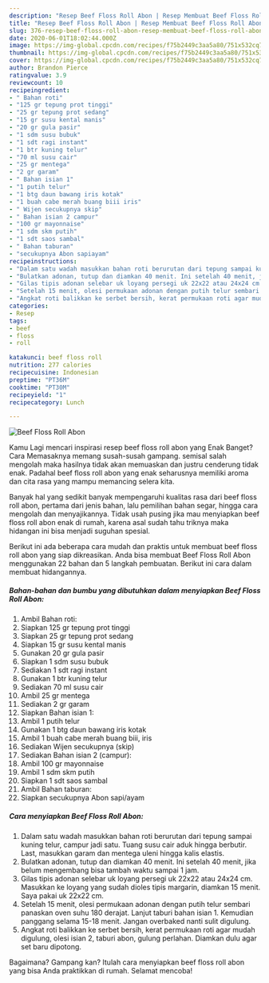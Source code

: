 ```yaml
---
description: "Resep Beef Floss Roll Abon | Resep Membuat Beef Floss Roll Abon Yang Lezat"
title: "Resep Beef Floss Roll Abon | Resep Membuat Beef Floss Roll Abon Yang Lezat"
slug: 376-resep-beef-floss-roll-abon-resep-membuat-beef-floss-roll-abon-yang-lezat
date: 2020-06-01T18:02:44.000Z
image: https://img-global.cpcdn.com/recipes/f75b2449c3aa5a80/751x532cq70/beef-floss-roll-abon-foto-resep-utama.jpg
thumbnail: https://img-global.cpcdn.com/recipes/f75b2449c3aa5a80/751x532cq70/beef-floss-roll-abon-foto-resep-utama.jpg
cover: https://img-global.cpcdn.com/recipes/f75b2449c3aa5a80/751x532cq70/beef-floss-roll-abon-foto-resep-utama.jpg
author: Brandon Pierce
ratingvalue: 3.9
reviewcount: 10
recipeingredient:
- " Bahan roti"
- "125 gr tepung prot tinggi"
- "25 gr tepung prot sedang"
- "15 gr susu kental manis"
- "20 gr gula pasir"
- "1 sdm susu bubuk"
- "1 sdt ragi instant"
- "1 btr kuning telur"
- "70 ml susu cair"
- "25 gr mentega"
- "2 gr garam"
- " Bahan isian 1"
- "1 putih telur"
- "1 btg daun bawang iris kotak"
- "1 buah cabe merah buang biii iris"
- " Wijen secukupnya skip"
- " Bahan isian 2 campur"
- "100 gr mayonnaise"
- "1 sdm skm putih"
- "1 sdt saos sambal"
- " Bahan taburan"
- "secukupnya Abon sapiayam"
recipeinstructions:
- "Dalam satu wadah masukkan bahan roti berurutan dari tepung sampai kuning telur, campur jadi satu. Tuang susu cair aduk hingga berbutir. Last, masukkan garam dan mentega uleni hingga kalis elastis."
- "Bulatkan adonan, tutup dan diamkan 40 menit. Ini setelah 40 menit, jika belum mengembang bisa tambah waktu sampai 1 jam."
- "Gilas tipis adonan selebar uk loyang persegi uk 22x22 atau 24x24 cm. Masukkan ke loyang yang sudah dioles tipis margarin, diamkan 15 menit. Saya pakai uk 22x22 cm."
- "Setelah 15 menit, olesi permukaan adonan dengan putih telur sembari panaskan oven suhu 180 derajat. Lanjut taburi bahan isian 1. Kemudian panggang selama 15-18 menit. Jangan overbaked nanti sulit digulung."
- "Angkat roti balikkan ke serbet bersih, kerat permukaan roti agar mudah digulung, olesi isian 2, taburi abon, gulung perlahan. Diamkan dulu agar set baru dipotong."
categories:
- Resep
tags:
- beef
- floss
- roll

katakunci: beef floss roll 
nutrition: 277 calories
recipecuisine: Indonesian
preptime: "PT36M"
cooktime: "PT30M"
recipeyield: "1"
recipecategory: Lunch

---
```



![Beef Floss Roll Abon](https://img-global.cpcdn.com/recipes/f75b2449c3aa5a80/751x532cq70/beef-floss-roll-abon-foto-resep-utama.jpg)

Kamu Lagi mencari inspirasi resep beef floss roll abon yang Enak Banget? Cara Memasaknya memang susah-susah gampang. semisal salah mengolah maka hasilnya tidak akan memuaskan dan justru cenderung tidak enak. Padahal beef floss roll abon yang enak seharusnya memiliki aroma dan cita rasa yang mampu memancing selera kita.

Banyak hal yang sedikit banyak mempengaruhi kualitas rasa dari beef floss roll abon, pertama dari jenis bahan, lalu pemilihan bahan segar, hingga cara mengolah dan menyajikannya. Tidak usah pusing jika mau menyiapkan beef floss roll abon enak di rumah, karena asal sudah tahu triknya maka hidangan ini bisa menjadi suguhan spesial.




Berikut ini ada beberapa cara mudah dan praktis untuk membuat beef floss roll abon yang siap dikreasikan. Anda bisa membuat Beef Floss Roll Abon menggunakan 22 bahan dan 5 langkah pembuatan. Berikut ini cara dalam membuat hidangannya.

<!--inarticleads1-->

##### Bahan-bahan dan bumbu yang dibutuhkan dalam menyiapkan Beef Floss Roll Abon:

1. Ambil  Bahan roti:
1. Siapkan 125 gr tepung prot tinggi
1. Siapkan 25 gr tepung prot sedang
1. Siapkan 15 gr susu kental manis
1. Gunakan 20 gr gula pasir
1. Siapkan 1 sdm susu bubuk
1. Sediakan 1 sdt ragi instant
1. Gunakan 1 btr kuning telur
1. Sediakan 70 ml susu cair
1. Ambil 25 gr mentega
1. Sediakan 2 gr garam
1. Siapkan  Bahan isian 1:
1. Ambil 1 putih telur
1. Gunakan 1 btg daun bawang iris kotak
1. Ambil 1 buah cabe merah buang biii, iris
1. Sediakan  Wijen secukupnya (skip)
1. Sediakan  Bahan isian 2 (campur):
1. Ambil 100 gr mayonnaise
1. Ambil 1 sdm skm putih
1. Siapkan 1 sdt saos sambal
1. Ambil  Bahan taburan:
1. Siapkan secukupnya Abon sapi/ayam




<!--inarticleads2-->

##### Cara menyiapkan Beef Floss Roll Abon:

1. Dalam satu wadah masukkan bahan roti berurutan dari tepung sampai kuning telur, campur jadi satu. Tuang susu cair aduk hingga berbutir. Last, masukkan garam dan mentega uleni hingga kalis elastis.
1. Bulatkan adonan, tutup dan diamkan 40 menit. Ini setelah 40 menit, jika belum mengembang bisa tambah waktu sampai 1 jam.
1. Gilas tipis adonan selebar uk loyang persegi uk 22x22 atau 24x24 cm. Masukkan ke loyang yang sudah dioles tipis margarin, diamkan 15 menit. Saya pakai uk 22x22 cm.
1. Setelah 15 menit, olesi permukaan adonan dengan putih telur sembari panaskan oven suhu 180 derajat. Lanjut taburi bahan isian 1. Kemudian panggang selama 15-18 menit. Jangan overbaked nanti sulit digulung.
1. Angkat roti balikkan ke serbet bersih, kerat permukaan roti agar mudah digulung, olesi isian 2, taburi abon, gulung perlahan. Diamkan dulu agar set baru dipotong.




Bagaimana? Gampang kan? Itulah cara menyiapkan beef floss roll abon yang bisa Anda praktikkan di rumah. Selamat mencoba!
